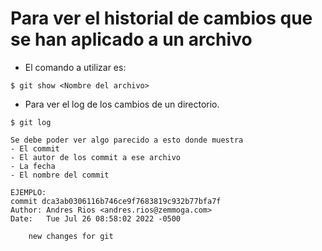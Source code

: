 # Para ver el historial de cambios que se han aplicado a un archivo

- El comando a utilizar es:

```shell
$ git show <Nombre del archivo>
```

- Para ver el log de los cambios de un directorio.

```shell
$ git log

Se debe poder ver algo parecido a esto donde muestra
- El commit
- El autor de los commit a ese archivo
- La fecha
- El nombre del commit

EJEMPLO:
commit dca3ab0306116b746ce9f7683819c932b77bfa7f
Author: Andres Rios <andres.rios@zemmoga.com>
Date:   Tue Jul 26 08:58:02 2022 -0500

    new changes for git
```
